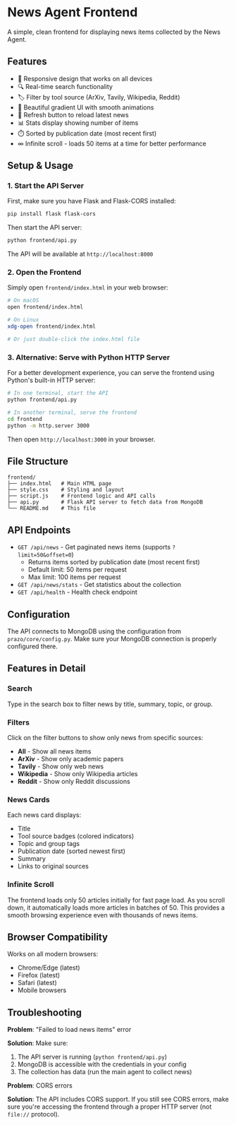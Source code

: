 # News Agent Frontend

A simple, clean frontend for displaying news items collected by the News Agent.

## Features

- 📱 Responsive design that works on all devices
- 🔍 Real-time search functionality
- 🏷️ Filter by tool source (ArXiv, Tavily, Wikipedia, Reddit)
- 🎨 Beautiful gradient UI with smooth animations
- 🔄 Refresh button to reload latest news
- 📊 Stats display showing number of items
- ⏱️ Sorted by publication date (most recent first)
- ∞ Infinite scroll - loads 50 items at a time for better performance

## Setup & Usage

### 1. Start the API Server

First, make sure you have Flask and Flask-CORS installed:

```bash
pip install flask flask-cors
```

Then start the API server:

```bash
python frontend/api.py
```

The API will be available at `http://localhost:8000`

### 2. Open the Frontend

Simply open `frontend/index.html` in your web browser:

```bash
# On macOS
open frontend/index.html

# On Linux
xdg-open frontend/index.html

# Or just double-click the index.html file
```

### 3. Alternative: Serve with Python HTTP Server

For a better development experience, you can serve the frontend using Python's built-in HTTP server:

```bash
# In one terminal, start the API
python frontend/api.py

# In another terminal, serve the frontend
cd frontend
python -m http.server 3000
```

Then open `http://localhost:3000` in your browser.

## File Structure

```
frontend/
├── index.html   # Main HTML page
├── style.css    # Styling and layout
├── script.js    # Frontend logic and API calls
├── api.py       # Flask API server to fetch data from MongoDB
└── README.md    # This file
```

## API Endpoints

- `GET /api/news` - Get paginated news items (supports `?limit=50&offset=0`)
  - Returns items sorted by publication date (most recent first)
  - Default limit: 50 items per request
  - Max limit: 100 items per request
- `GET /api/news/stats` - Get statistics about the collection
- `GET /api/health` - Health check endpoint

## Configuration

The API connects to MongoDB using the configuration from `prazo/core/config.py`. Make sure your MongoDB connection is properly configured there.

## Features in Detail

### Search
Type in the search box to filter news by title, summary, topic, or group.

### Filters
Click on the filter buttons to show only news from specific sources:
- **All** - Show all news items
- **ArXiv** - Show only academic papers
- **Tavily** - Show only web news
- **Wikipedia** - Show only Wikipedia articles
- **Reddit** - Show only Reddit discussions

### News Cards
Each news card displays:
- Title
- Tool source badges (colored indicators)
- Topic and group tags
- Publication date (sorted newest first)
- Summary
- Links to original sources

### Infinite Scroll
The frontend loads only 50 articles initially for fast page load. As you scroll down, it automatically loads more articles in batches of 50. This provides a smooth browsing experience even with thousands of news items.

## Browser Compatibility

Works on all modern browsers:
- Chrome/Edge (latest)
- Firefox (latest)
- Safari (latest)
- Mobile browsers

## Troubleshooting

**Problem**: "Failed to load news items" error

**Solution**: Make sure:
1. The API server is running (`python frontend/api.py`)
2. MongoDB is accessible with the credentials in your config
3. The collection has data (run the main agent to collect news)

**Problem**: CORS errors

**Solution**: The API includes CORS support. If you still see CORS errors, make sure you're accessing the frontend through a proper HTTP server (not `file://` protocol).

